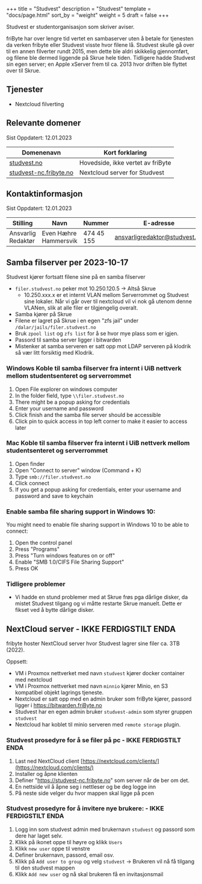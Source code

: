 +++
title = "Studvest"
description = "Studvest"
template = "docs/page.html"
sort_by = "weight"
weight = 5
draft = false
+++

Studvest er studentorganisasjon som skriver aviser.

friByte har over lengre tid vertet en sambaserver uten å betale for tjenesten da
verken fribyte eller Studvest visste hvor filene lå. Studvest skulle gå over til
en annen filverter rundt 2015, men dette ble aldri skikkelig gjennomført, og
filene ble dermed liggende på Skrue hele tiden. Tidligere hadde Studvest sin
egen server; en Apple xServer frem til ca. 2013 hvor driften ble flyttet over
til Skrue.

## Tjenester

- Nextcloud filverting

## Relevante domener

Sist Oppdatert: 12.01.2023

| Domenenavn                                               | Kort forklaring                   |
| -------------------------------------------------------- | --------------------------------- |
| [studvest.no](https://studvest.no)                       | Hovedside, ikke vertet av friByte |
| [studvest-nc.fribyte.no](https://studvest-nc.fribyte.no) | Nextcloud server for Studvest     |

## Kontaktinformasjon

Sist Oppdatert: 12.01.2023

| Stilling           | Navn                  | Nummer     | E-adresse                     |
| ------------------ | --------------------- | ---------- | ----------------------------- |
| Ansvarlig Redaktør | Even Hæhre Hammersvik | 474 45 155 | ansvarligredaktor@studvest.no |

## Samba filserver per 2023-10-17

Studvest kjører fortsatt filene sine på en samba filserver

- `filer.studvest.no` peker mot 10.250.120.5 -> Altså Skrue
  - 10.250.xxx.x er et internt VLAN mellom Serverrommet og Studvest sine
    lokaler. Når vi går over til nextcloud vil vi nok gå utenom denne VLANen,
    slik at alle filer er tilgjengelig overalt.
- Samba kjører på Skrue
- Filene er lagret på Skrue i en egen "zfs jail" under
  `/dalar/jails/filer.studvest.no`
- Bruk `zpool list` og `zfs list` for å se hvor mye plass som er igjen.
- Passord til samba server ligger i bitwarden
- Mistenker at samba serveren er satt opp mot LDAP serveren på klodrik så vær
  litt forsiktig med Klodrik.

### Windows Koble til samba filserver fra internt i UiB nettverk mellom studentsenteret og serverrommet

1. Open File explorer on windows computer
2. In the folder field, type `\\filer.studvest.no`
3. There might be a popup asking for credentials
4. Enter your username and password
5. Click finish and the samba file server should be accessible
6. Click pin to quick access in top left corner to make it easier to access
   later

### Mac Koble til samba filserver fra internt i UiB nettverk mellom studentsenteret og serverrommet

1. Open finder
2. Open "Connect to server" window (Command + K)
3. Type `smb://filer.studvest.no`
4. Click connect
5. If you get a popup asking for credentials, enter your username and password
   and save to keychain

### Enable samba file sharing support in Windows 10:

You might need to enable file sharing support in Windows 10 to be able to
connect:

1. Open the control panel
2. Press "Programs"
3. Press "Turn windows features on or off"
4. Enable "SMB 1.0/CIFS File Sharing Support"
5. Press OK

### Tidligere problemer

- Vi hadde en stund problemer med at Skrue frøs pga dårlige disker, da mistet
  Studvest tilgang og vi måtte restarte Skrue manuelt. Dette er fikset ved å
  bytte dårlige disker.

## NextCloud server - IKKE FERDIGSTILT ENDA

fribyte hoster NextCloud server hvor Studvest lagrer sine filer ca. 3TB (2022).

Oppsett:

- VM i Proxmox nettverket med navn `studvest` kjører docker container med
  nextcloud
- VM i Proxmox nettverket med navn `minnio` kjører Minio, en S3 kompatibel
  objekt lagrings tjeneste.
- Nextcloud er satt opp med en admin bruker som friByte kjører, passord ligger i
  https://bitwarden.friByte.no
- Studvest har en egen admin bruker `studvest-admin` som styrer gruppen
  `studvest`
- Nextcloud har koblet til minio serveren med `remote storage` plugin.

### Studvest prosedyre for å se filer på pc - IKKE FERDIGSTILT ENDA

1. Last ned NextCloud client
   [https://nextcloud.com/clients/](https://nextcloud.com/clients/)
2. Installer og åpne klienten
3. Definer "https://studvest-nc.fribyte.no" som server når de ber om det.
4. En nettside vil å åpne seg i nettleser og be deg logge inn
5. På neste side velger du hvor mappen skal ligge på pcen

### Studvest prosedyre for å invitere nye brukere: - IKKE FERDIGSTILT ENDA

1. Logg inn som studvest admin med brukernavn `studvest` og passord som dere har
   laget selv.
2. Klikk på ikonet oppe til høyre og klikk `Users`
3. Klikk `new user` oppe til venstre
4. Definer brukernavn, passord, email osv.
5. Klikk på `Add user to group` og velg `studvest` -> Brukeren vil nå få tilgang
   til den studvest mappen
6. Klikk `Add new user` og nå skal brukeren få en invitasjonsmail
